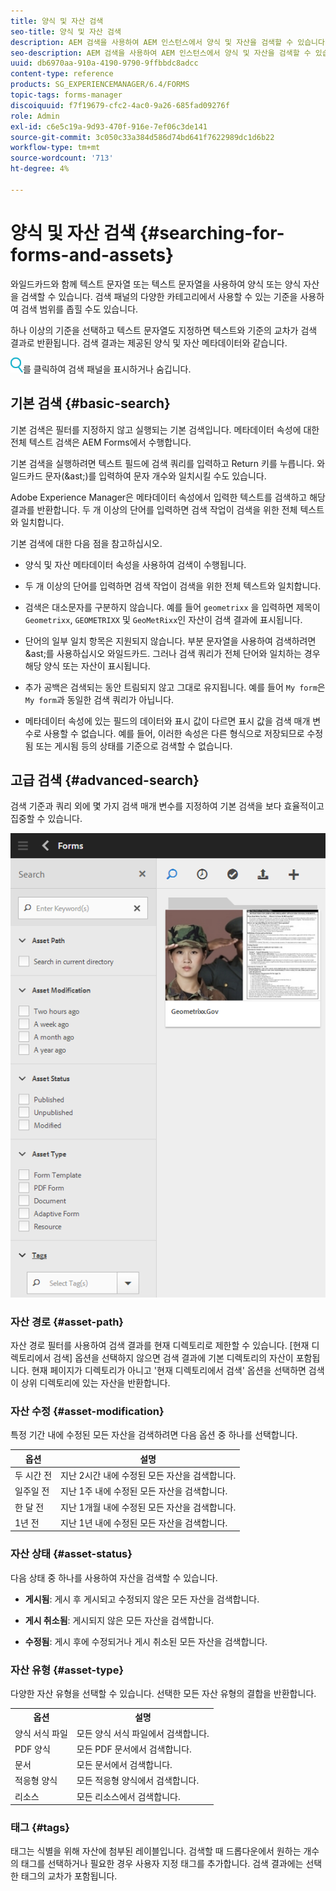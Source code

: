 ```yaml
---
title: 양식 및 자산 검색
seo-title: 양식 및 자산 검색
description: AEM 검색을 사용하여 AEM 인스턴스에서 양식 및 자산을 검색할 수 있습니다. 기본 및 고급 검색을 통해 자산을 신속하게 찾을 수 있습니다.
seo-description: AEM 검색을 사용하여 AEM 인스턴스에서 양식 및 자산을 검색할 수 있습니다. 기본 및 고급 검색을 통해 자산을 신속하게 찾을 수 있습니다.
uuid: db6970aa-910a-4190-9790-9ffbbdc8adcc
content-type: reference
products: SG_EXPERIENCEMANAGER/6.4/FORMS
topic-tags: forms-manager
discoiquuid: f7f19679-cfc2-4ac0-9a26-685fad09276f
role: Admin
exl-id: c6e5c19a-9d93-470f-916e-7ef06c3de141
source-git-commit: 3c050c33a384d586d74bd641f7622989dc1d6b22
workflow-type: tm+mt
source-wordcount: '713'
ht-degree: 4%

---
```


# 양식 및 자산 검색 {#searching-for-forms-and-assets}

와일드카드와 함께 텍스트 문자열 또는 텍스트 문자열을 사용하여 양식 또는 양식 자산을 검색할 수 있습니다. 검색 패널의 다양한 카테고리에서 사용할 수 있는 기준을 사용하여 검색 범위를 좁힐 수도 있습니다.

하나 이상의 기준을 선택하고 텍스트 문자열도 지정하면 텍스트와 기준의 교차가 검색 결과로 반환됩니다. 검색 결과는 제공된 양식 및 자산 메타데이터와 같습니다.

![aem6forms_search](assets/aem6forms_search.png)를 클릭하여 검색 패널을 표시하거나 숨깁니다.

## 기본 검색 {#basic-search}

기본 검색은 필터를 지정하지 않고 실행되는 기본 검색입니다. 메타데이터 속성에 대한 전체 텍스트 검색은 AEM Forms에서 수행합니다.

기본 검색을 실행하려면 텍스트 필드에 검색 쿼리를 입력하고 Return 키를 누릅니다. 와일드카드 문자(&amp;ast;)를 입력하여 문자 개수와 일치시킬 수도 있습니다.

Adobe Experience Manager은 메타데이터 속성에서 입력한 텍스트를 검색하고 해당 결과를 반환합니다. 두 개 이상의 단어를 입력하면 검색 작업이 검색을 위한 전체 텍스트와 일치합니다.

기본 검색에 대한 다음 점을 참고하십시오.

* 양식 및 자산 메타데이터 속성을 사용하여 검색이 수행됩니다.
* 두 개 이상의 단어를 입력하면 검색 작업이 검색을 위한 전체 텍스트와 일치합니다.
* 검색은 대소문자를 구분하지 않습니다. 예를 들어 `geometrixx` 을 입력하면 제목이 `Geometrixx`, `GEOMETRIXX` 및 `GeoMetRixx`인 자산이 검색 결과에 표시됩니다.

* 단어의 일부 일치 항목은 지원되지 않습니다. 부분 문자열을 사용하여 검색하려면 &amp;ast;를 사용하십시오 와일드카드. 그러나 검색 쿼리가 전체 단어와 일치하는 경우 해당 양식 또는 자산이 표시됩니다.
* 추가 공백은 검색되는 동안 트림되지 않고 그대로 유지됩니다. 예를 들어 `My form`은 `My form`과 동일한 검색 쿼리가 아닙니다.

* 메타데이터 속성에 있는 필드의 데이터와 표시 값이 다르면 표시 값을 검색 매개 변수로 사용할 수 없습니다. 예를 들어, 이러한 속성은 다른 형식으로 저장되므로 수정됨 또는 게시됨 등의 상태를 기준으로 검색할 수 없습니다.

## 고급 검색 {#advanced-search}

검색 기준과 쿼리 외에 몇 가지 검색 매개 변수를 지정하여 기본 검색을 보다 효율적이고 집중할 수 있습니다.

![AEM 양식 및 자산 검색에 대한 검색 필드 및 매개 변수 또는 필터](assets/search_forms_assets.png)

### 자산 경로 {#asset-path}

자산 경로 필터를 사용하여 검색 결과를 현재 디렉토리로 제한할 수 있습니다. [현재 디렉토리에서 검색] 옵션을 선택하지 않으면 검색 결과에 기본 디렉토리의 자산이 포함됩니다. 현재 페이지가 디렉토리가 아니고 &#39;현재 디렉토리에서 검색&#39; 옵션을 선택하면 검색이 상위 디렉토리에 있는 자산을 반환합니다.

### 자산 수정 {#asset-modification}

특정 기간 내에 수정된 모든 자산을 검색하려면 다음 옵션 중 하나를 선택합니다.

| **옵션** | **설명** |
|---|---|
| 두 시간 전 | 지난 2시간 내에 수정된 모든 자산을 검색합니다. |
| 일주일 전 | 지난 1주 내에 수정된 모든 자산을 검색합니다. |
| 한 달 전 | 지난 1개월 내에 수정된 모든 자산을 검색합니다. |
| 1년 전 | 지난 1년 내에 수정된 모든 자산을 검색합니다. |

### 자산 상태 {#asset-status}

다음 상태 중 하나를 사용하여 자산을 검색할 수 있습니다.

* **게시됨**: 게시 후 게시되고 수정되지 않은 모든 자산을 검색합니다.

* **게시 취소됨**: 게시되지 않은 모든 자산을 검색합니다.

* **수정됨**: 게시 후에 수정되거나 게시 취소된 모든 자산을 검색합니다.

### 자산 유형 {#asset-type}

다양한 자산 유형을 선택할 수 있습니다. 선택한 모든 자산 유형의 결합을 반환합니다.

<table> 
 <tbody>
  <tr>
   <th>옵션</th> 
   <th>설명</th> 
  </tr>
  <tr>
   <td>양식 서식 파일<br /> </td> 
   <td>모든 양식 서식 파일에서 검색합니다.<br /> </td> 
  </tr>
  <tr>
   <td>PDF 양식</td> 
   <td>모든 PDF 문서에서 검색합니다.</td> 
  </tr>
  <tr>
   <td>문서</td> 
   <td>모든 문서에서 검색합니다.</td> 
  </tr>
  <tr>
   <td>적응형 양식<br /> </td> 
   <td>모든 적응형 양식에서 검색합니다.</td> 
  </tr>
  <tr>
   <td>리소스</td> 
   <td>모든 리소스에서 검색합니다.<br /> </td> 
  </tr>
 </tbody>
</table>

### 태그 {#tags}

태그는 식별을 위해 자산에 첨부된 레이블입니다. 검색할 때 드롭다운에서 원하는 개수의 태그를 선택하거나 필요한 경우 사용자 지정 태그를 추가합니다. 검색 결과에는 선택한 태그의 교차가 포함됩니다.
